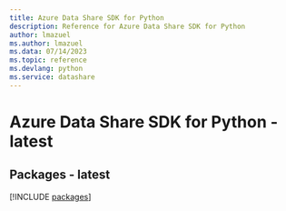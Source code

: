 ```yaml
---
title: Azure Data Share SDK for Python
description: Reference for Azure Data Share SDK for Python
author: lmazuel
ms.author: lmazuel
ms.data: 07/14/2023
ms.topic: reference
ms.devlang: python
ms.service: datashare
---
```

# Azure Data Share SDK for Python - latest
## Packages - latest
[!INCLUDE [packages](data-share-index.md)]
